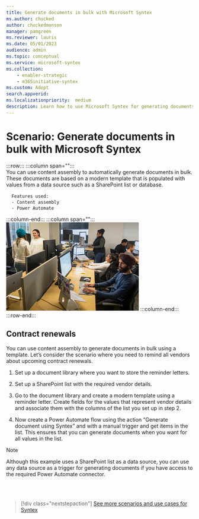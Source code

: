 ```yaml
---
title: Generate documents in bulk with Microsoft Syntex
ms.author: chucked
author: chuckedmonson
manager: pamgreen
ms.reviewer: lauris
ms.date: 05/01/2023
audience: admin
ms.topic: conceptual
ms.service: microsoft-syntex
ms.collection: 
    - enabler-strategic
    - m365initiative-syntex
ms.custom: Adopt
search.appverid: 
ms.localizationpriority:  medium
description: Learn how to use Microsoft Syntex for generating documents in bulk.
---
```


# Scenario: Generate documents in bulk with Microsoft Syntex

:::row:::
   :::column span="":::      
      You can use content assembly to automatically generate documents in bulk. These documents are based on a modern template that is populated with values from a data source such as a SharePoint list or database.

      Features used:
      - Content assembly 
      - Power Automate  
   :::column-end:::
   :::column span="":::
      ![Image of a generic business people in a busy office setting.](../media/content-understanding/uc-bulk-content-assembly.png)
   :::column-end:::
:::row-end:::

## Contract renewals

You can use content assembly to generate documents in bulk using a template. Let’s consider the scenario where you need to remind all vendors about upcoming contract renewals.  

1. Set up a document library where you want to store the reminder letters.  

2. Set up a SharePoint list with the required vendor details.  

3. Go to the document library and create a modern template using a reminder letter. Create fields for the values that represent vendor details and associate them with the columns of the list you set up in step 2.  

4. Now create a Power Automate flow using the action “Generate document using Syntex” and with a manual trigger and get items in the list. This ensures that you can generate documents when you want for all values in the list.  

> [!Note]
> Although this example uses a SharePoint list as a data source, you can use any data source as a trigger for generating documents if you have access to the required Power Automate connector.  
<br>
<br>


> [!div class="nextstepaction"]
> [See more scenarios and use cases for Syntex](adoption-scenarios.md)